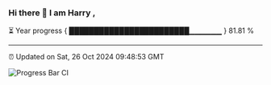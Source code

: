 ### Hi there 👋 I am Harry , 

⏳ Year progress { ████████████████████████▁▁▁▁▁▁ } 81.81 %

---

⏰ Updated on Sat, 26 Oct 2024 09:48:53 GMT

![Progress Bar CI](https://github.com/duykhang68/duykhang68/workflows/Progress%20Bar%20CI/badge.svg)
